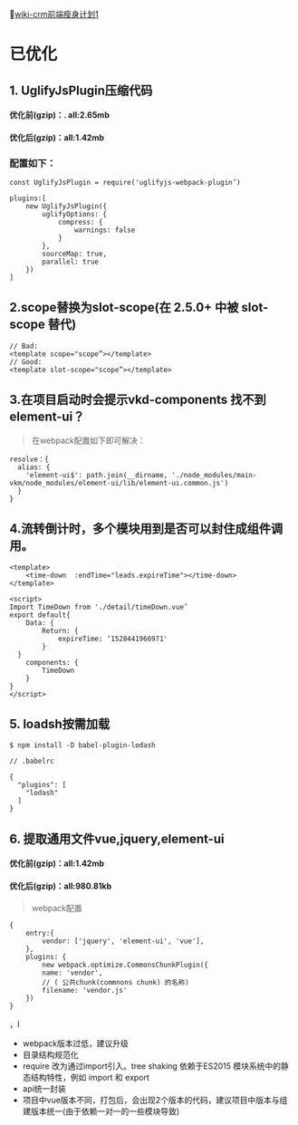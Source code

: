 [wiki-crm前端瘦身计划1](http://wiki.vipkid.com.cn/pages/viewpage.action?pageId=32358036)
# 已优化

## 1. UglifyJsPlugin压缩代码 

#### 优化前(gzip)：. all:2.65mb

#### 优化后(gzip)：all:1.42mb

### 配置如下：

```
const UglifyJsPlugin = require('uglifyjs-webpack-plugin’)

plugins:[
    new UglifyJsPlugin({
        uglifyOptions: {
            compress: {
                warnings: false
            }
        },
        sourceMap: true,
        parallel: true
    })
]
```

## 2.scope替换为slot-scope(在 2.5.0+ 中被 slot-scope 替代)

```
// Bad:
<template scope="scope”></template>
// Good:
<template slot-scope="scope”></template>
```
## 3.在项目启动时会提示vkd-components 找不到element-ui？

> 在webpack配置如下即可解决：

```
resolve：{
  alias: {
    'element-ui$': path.join(__dirname, './node_modules/main-vkm/node_modules/element-ui/lib/element-ui.common.js')
  }
}
```

## 4.流转倒计时，多个模块用到是否可以封住成组件调用。

```
<template>
    <time-down  :endTime="leads.expireTime"></time-down>
</template>

<script>
Import TimeDown from './detail/timeDown.vue’
export default{
    Data: {
        Return: {
            expireTime: ‘1528441966971'
        }
  }
    components: {
        TimeDown
    }
}
</script>
```
## 5. loadsh按需加载

```
$ npm install -D babel-plugin-lodash

// .babelrc

{
  "plugins": [
    "lodash"
  ]
}

```

## 6. 提取通用文件vue,jquery,element-ui

#### 优化前(gzip)：all:1.42mb
#### 优化后(gzip)：all:980.81kb

> webpack配置

```
{
    entry:{
        vendor: ['jquery', 'element-ui', 'vue'],
    },
    plugins: {
        new webpack.optimize.CommonsChunkPlugin({
        name: 'vendor',
        // ( 公共chunk(commnons chunk) 的名称)
        filename: 'vendor.js'
    })
}
```

 ，l

- webpack版本过低，建议升级
- 目录结构规范化
- require 改为通过import引入。tree shaking 依赖于ES2015 模块系统中的静态结构特性，例如 import 和 export
- api统一封装
- 项目中vue版本不同，打包后，会出现2个版本的代码，建议项目中版本与组建版本统一(由于依赖一对一的一些模块导致)